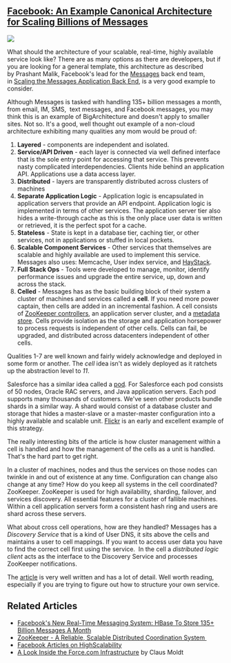 ## [Facebook: An Example Canonical Architecture for Scaling Billions of Messages](/blog/2011/5/17/facebook-an-example-canonical-architecture-for-scaling-billi.html)

    

    

![](http://farm5.static.flickr.com/4145/5038714561_34183a0639_m.jpg)

What should the architecture of your scalable, real-time, highly available service look like? There are as many options as there are developers, but if you are looking for a general template, this architecture as described by Prashant Malik, Facebook's lead for the [Messages](/blog/2010/11/16/facebooks-new-real-time-messaging-system-hbase-to-store-135.html) back end team, in [Scaling the Messages Application Back End](https://www.facebook.com/notes/facebook-engineering/scaling-the-messages-application-back-end/10150148835363920#), is a very good example to consider. 

Although Messages is tasked with handling 135+ billion messages a month, from email, IM, SMS,  text messages, and Facebook messages, you may think this is an example of BigArchitecture and doesn't apply to smaller sites. Not so. It's a good, well thought out example of a non-cloud architecture exhibiting many qualities any mom would be proud of:

1.  **Layered** - components are independent and isolated. 
2.  **Service/API Driven** - each layer is connected via well defined interface that is the sole entry point for accessing that service. This prevents nasty complicated interdependencies. Clients hide behind an application API. Applications use a data access layer.
3.  **Distributed** - layers are transparently distributed across clusters of machines
4.  **Separate Application Logic** - Application logic is encapsulated in application servers that provide an API endpoint. Application logic is implemented in terms of other services. The application server tier also hides a write-through cache as this is the only place user data is written or retrieved, it is the perfect spot for a cache.
5.  **Stateless** - State is kept in a database tier, caching tier, or other services, not in applications or stuffed in local pockets.
6.  **Scalable Component Services** - Other services that themselves are scalable and highly available are used to implement this service. Messages also uses: Memcache, User index service, and [HayStack](http://haystacksearch.org/).
7.  **Full Stack Ops** - Tools were developed to manage, monitor, identify performance issues and upgrade the entire service, up, down and across the stack.
8.  **Celled** - Messages has as the basic building block of their system a cluster of machines and services called a **cell**. If you need more power captain, then cells are added in an incremental fashion. A cell consists of [ZooKeeper controllers](/blog/2008/7/15/zookeeper-a-reliable-scalable-distributed-coordination-syste.html), an application server cluster, and a [metadata store](https://www.facebook.com/note.php?note_id=454991608919). Cells provide isolation as the storage and application horsepower to process requests is independent of other cells. Cells can fail, be upgraded, and distributed across datacenters independent of other cells.

Qualities 1-7 are well known and fairly widely acknowledge and deployed in some form or another. The _cell_ idea isn't as widely deployed as it ratchets up the abstraction level to _11_.

Salesforce has a similar idea called a [pod](http://www.salesforce.com/dreamforce/DF09/pdfs/BKSP005_Moldt.pdf)_._ For Salesforce each pod consists of 50 nodes, Oracle RAC servers, and Java application servers. Each pod supports many thousands of customers. We've seen other products bundle shards in a similar way. A shard would consist of a database cluster and storage that hides a master-slave or a master-master configuration into a highly available and scalable unit. [Flickr](http://highscalability.com/flickr-architecture) is an early and excellent example of this strategy. 

The really interesting bits of the article is how cluster management within a cell is handled and how the management of the cells as a unit is handled. That's the hard part to get right.

In a cluster of machines, nodes and thus the services on those nodes can twinkle in and out of existence at any time. Configuration can change also change at any time? How do you keep all systems in the cell coordinated? ZooKeeper. ZooKeeper is used for high availability, sharding, failover, and services discovery. All essential features for a cluster of fallible machines. Within a cell application servers form a consistent hash ring and users are shard across these servers.

What about cross cell operations, how are they handled? Messages has a _Discovery Service_ that is a kind of User DNS, it sits above the cells and maintains a user to cell mappings. If you want to access user data you have to find the correct cell first using the service.  In the cell a _distributed logic client_ acts as the interface to the Discovery Service and processes ZooKeeper notifications.

The [article](https://www.facebook.com/notes/facebook-engineering/scaling-the-messages-application-back-end/10150148835363920#) is very well written and has a lot of detail. Well worth reading, especially if you are trying to figure out how to structure your own service.

## Related Articles         

*   [Facebook's New Real-Time Messaging System: HBase To Store 135+ Billion Messages A Month](/blog/2010/11/16/facebooks-new-real-time-messaging-system-hbase-to-store-135.html)
*   [ZooKeeper - A Reliable, Scalable Distributed Coordination System ](/blog/2008/7/15/zookeeper-a-reliable-scalable-distributed-coordination-syste.html)
*   [Facebook Articles on HighScalability](http://highscalability.com/blog/category/facebook)
*   [A Look Inside the Force.com Infrastructure](http://www.salesforce.com/dreamforce/DF09/pdfs/BKSP005_Moldt.pdf) by Claus Moldt

    